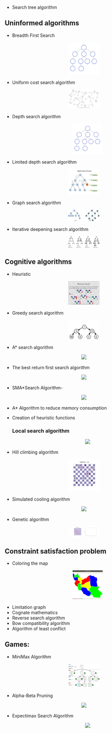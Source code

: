 - Search tree algorithm

## Uninformed algorithms

- Breadth First Search
<p align="center">
  <img width="20%" img src="https://github.com/NonaHelmi/AI-Programming/blob/main/Breadth-First-Search-Algorithm.gif">
</p>

- Uniform cost search algorithm
<p align="center">
  <img width="20%" img src="https://github.com/nidadinch/UniformCostSearch/blob/main/RoadMap.png">
</p>

- Depth search algorithm
   <p align="center">
  <img width="20%" img src="https://github.com/NonaHelmi/AI-Programming/blob/main/AI-Programming/Search/imgs/dfs.gif">
</p>

- Limited depth search algorithm
<p align="center">
  <img width="20%" img src="https://github.com/NonaHelmi/AI-Programming/blob/main/AI-Programming/Search/imgs/depth-limited-search-algorithm.png"></p>
  
- Graph search algorithm
<p align="center">
  <img width="20%" img src="https://github.com/NonaHelmi/AI-Programming/blob/main/AI-Programming/Search/imgs/Graph-vs-Tree.jpg.webp"></p>
  
- Iterative deepening search algorithm
<p align="center">
  <img width="20%" img src="https://github.com/NonaHelmi/AI-Programming/blob/main/AI-Programming/Search/imgs/ids.jpg"></p>

## Cognitive algorithms
- Heuristic
<p align="center">
  <img width="20%" img src="https://github.com/NonaHelmi/AI-Programming/blob/main/AI-Programming/Search/imgs/Heuristic.jpg"></p>
  
- Greedy search algorithm
<p align="center">
  <img width="20%" img src="https://github.com/NonaHelmi/AI-Programming/blob/main/AI-Programming/Search/imgs/Greedy-search-path-example.gif"></p>
  
- A* search algorithm
<p align="center">
  <img width="20%" img src="https://upload.wikimedia.org/wikipedia/commons/8/85/Weighted_A_star_with_eps_5.gif"></p>
  
- The best return first search algorithm
<p align="center">
  <img width="20%" img src="https://blogger.googleusercontent.com/img/b/R29vZ2xl/AVvXsEgtRp8Q8dD_kTAKfFa60Yrfp4zYoFdhxB3a08lGIumKu_Z5weAQ7y8kTMX1q2RGLuN2IHvhz3brvSgqTaWHJK35Effl7nWer6mQgT70kx_y5gRNVSH7TsAZ5wXkAQtBKe-TlF8l2RPm4D5WAwd0SGZinAVmbh5fH7SerY-X2puye9HCoweGCErqUMzeutgC/s16000/Selection_058.png"></p>
  
- SMA*Search Algorithm-
<p align="center">
  <img width="20%" img src="https://slideplayer.com/slide/13619921/83/images/4/SMA%2A+Example+Search+Space+g+%2B+h+%3D+f+Goal+node.jpg"></p>
  
- A* Algorithm to reduce memory consumption

- Creation of heuristic functions

  ### Local search algorithm
  <p align="center">
  <img width="20%" img src="https://static.javatpoint.com/tutorial/ai/images/hill-climbing-algorithm-in-ai.png"></p>


- Hill climbing algorithm
<p align="center">
  <img width="20%" img src="https://github.com/NonaHelmi/AI-Programming/blob/main/AI-Programming/Search/imgs/10-queens-hill-climbing.gif"></p>
  
- Simulated cooling algorithm
<p align="center">
  <img width="20%" img src="https://miro.medium.com/v2/resize:fit:640/0*Ugs6DpDBzyzNyjHt.gif"></p>
  
- Genetic algorithm
<p align="center">
  <img width="20%" img src="https://github.com/NonaHelmi/AI-Programming/blob/main/AI-Programming/Search/imgs/100-queens-ga.gif"></p>

## Constraint satisfaction problem
- Coloring the map
  <p align="center">
  <img width="20%" img src="https://github.com/NonaHelmi/AI-Programming/blob/main/AI-Programming/Search/imgs/color.gif"</p>
- Limitation graph
- Cognate mathematics
- Reverse search algorithm
- Bow compatibility algorithm
- Algorithm of least conflict

## Games:

- MiniMax Algorithm
<p align="center">
  <img width="20%" img src="https://github.com/NonaHelmi/AI-Programming/blob/main/AI-Programming/Search/tic-tac-toe-minimax/preview/tic-tac-toe-minimax-game-tree.png"
      </p>
    
- Alpha-Beta Pruning
<p align="center">
  <img width="20%" img src="https://upload.wikimedia.org/wikipedia/en/7/79/Minmaxab.gif"
      </p>
    
- Expectimax Search Algorithm
  <p align="center">
  <img width="20%" img src="https://www.baeldung.com/wp-content/uploads/sites/4/2021/10/expected-value.jpg"
      </p>
